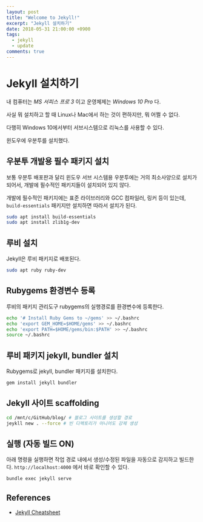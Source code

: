```yaml
---
layout: post
title: "Welcome to Jekyll!"
excerpt: "Jekyll 설치하기"
date: 2018-05-31 21:00:00 +0900
tags:
  - jekyll
  - update
comments: true
---
```


# Jekyll 설치하기

내 컴퓨터는 *MS 서피스 프로 3* 이고 운영체제는 *Windows 10 Pro* 다.

사실 뭐 설치하고 할 때 Linux나 Mac에서 하는 것이 편하지만, 뭐 어쩔 수 없다.

다행히 Windows 10에서부터 서브시스템으로 리눅스를 사용할 수 있다.

윈도우에 우분투를 설치했다.


## 우분투 개발용 필수 패키지 설치

보통 우분투 배포판과 달리 윈도우 서브 시스템용 우분투에는 거의 최소사양으로 설치가 되어서, 개발에 필수적인 패키지들이 설치되어 있지 않다.

개발에 필수적인 패키지에는 표준 라이브러리와 GCC 컴파일러, 링커 등이 있는데, `build-essentials` 패키지만 설치하면 따라서 설치가 된다.

```bash
sudo apt install build-essentials
sudo apt install zlib1g-dev
```

## 루비 설치

Jekyll은 루비 패키지로 배포된다.

```bash
sudo apt ruby ruby-dev
```

## Rubygems 환경변수 등록

루비의 패키지 관리도구 rubygems의 실행경로를 환경변수에 등록한다.

```bash
echo '# Install Ruby Gems to ~/gems' >> ~/.bashrc
echo 'export GEM_HOME=$HOME/gems' >> ~/.bashrc
echo 'export PATH=$HOME/gems/bin:$PATH' >> ~/.bashrc
source ~/.bashrc
```

## 루비 패키지 jekyll, bundler 설치

Rubygems로 jekyll, bundler 패키지를 설치한다.

```bash
gem install jekyll bundler
```

## Jekyll 사이트 scaffolding

```bash
cd /mnt/c/GitHub/blog/ # 블로그 사이트를 생성할 경로
jeykll new . --force # 빈 디렉토리가 아니어도 강제 생성
```

## 실행 (자동 빌드 ON)

아래 명령을 실행하면 작업 경로 내에서 생성/수정된 파일을 자동으로 감지하고 빌드한다.
`http://localhost:4000` 에서 바로 확인할 수 있다.

```bash
bundle exec jekyll serve
```

## References

- [Jekyll Cheatsheet](https://devhints.io/jekyll)

